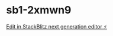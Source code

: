 # sb1-2xmwn9

[Edit in StackBlitz next generation editor ⚡️](https://stackblitz.com/~/github.com/ArshidMubeen/sb1-2xmwn9)